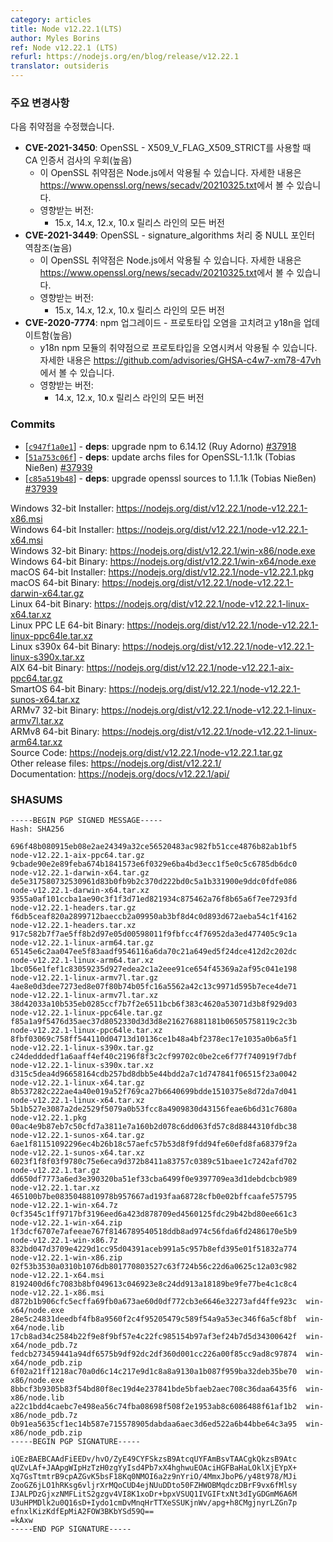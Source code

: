 ```yaml
---
category: articles
title: Node v12.22.1(LTS)
author: Myles Borins
ref: Node v12.22.1 (LTS)
refurl: https://nodejs.org/en/blog/release/v12.22.1
translator: outsideris
---
```


<!--
### Notable Changes

Vulnerabilities fixed:

* **CVE-2021-3450**: OpenSSL - CA certificate check bypass with X509_V_FLAG_X509_STRICT (High)
  * This is a vulnerability in OpenSSL which may be exploited through Node.js. You can read more about it in https://www.openssl.org/news/secadv/20210325.txt
  * Impacts:
    * All versions of the 15.x, 14.x, 12.x and 10.x releases lines
* **CVE-2021-3449**: OpenSSL - NULL pointer deref in signature_algorithms processing (High)
  * This is a vulnerability in OpenSSL which may be exploited through Node.js. You can read more about it in https://www.openssl.org/news/secadv/20210325.txt
  * Impacts:
    * All versions of the 15.x, 14.x, 12.x and 10.x releases lines
* **CVE-2020-7774**: npm upgrade - Update y18n to fix Prototype-Pollution (High)
  * This is a vulnerability in the y18n npm module which may be exploited by prototype pollution. You can read more about it in https://github.com/advisories/GHSA-c4w7-xm78-47vh
  * Impacts:
    * All versions of the 14.x, 12.x and 10.x releases lines
-->
### 주요 변경사항

다음 취약점을 수정했습니다.

* **CVE-2021-3450**: OpenSSL - X509_V_FLAG_X509_STRICT를 사용할 때 CA 인증서 검사의 우회(높음)
  * 이 OpenSSL 취약점은 Node.js에서 악용될 수 있습니다. 자세한 내용은 <https://www.openssl.org/news/secadv/20210325.txt>에서 볼 수 있습니다.
  * 영향받는 버전:
    * 15.x, 14.x, 12.x, 10.x 릴리스 라인의 모든 버전
* **CVE-2021-3449**: OpenSSL - signature_algorithms 처리 중 NULL 포인터 역참조(높음)
  * 이 OpenSSL 취약점은 Node.js에서 악용될 수 있습니다. 자세한 내용은 <https://www.openssl.org/news/secadv/20210325.txt>에서 볼 수 있습니다.
  * 영향받는 버전:
    * 15.x, 14.x, 12.x, 10.x 릴리스 라인의 모든 버전
* **CVE-2020-7774**: npm 업그레이드 - 프로토타입 오염을 고치려고 y18n을 업데이트함(높음)
  * y18n npm 모듈의 취약점으로 프로토타입을 오염시켜서 악용될 수 있습니다. 자세한 내용은 <https://github.com/advisories/GHSA-c4w7-xm78-47vh>에서 볼 수 있습니다.
  * 영향받는 버전:
    * 14.x, 12.x, 10.x 릴리스 라인의 모든 버전

### Commits

* [[`c947f1a0e1`](https://github.com/nodejs/node/commit/c947f1a0e1)] - **deps**: upgrade npm to 6.14.12 (Ruy Adorno) [#37918](https://github.com/nodejs/node/pull/37918)
* [[`51a753c06f`](https://github.com/nodejs/node/commit/51a753c06f)] - **deps**: update archs files for OpenSSL-1.1.1k (Tobias Nießen) [#37939](https://github.com/nodejs/node/pull/37939)
* [[`c85a519b48`](https://github.com/nodejs/node/commit/c85a519b48)] - **deps**: upgrade openssl sources to 1.1.1k (Tobias Nießen) [#37939](https://github.com/nodejs/node/pull/37939)

Windows 32-bit Installer: https://nodejs.org/dist/v12.22.1/node-v12.22.1-x86.msi<br>
Windows 64-bit Installer: https://nodejs.org/dist/v12.22.1/node-v12.22.1-x64.msi<br>
Windows 32-bit Binary: https://nodejs.org/dist/v12.22.1/win-x86/node.exe<br>
Windows 64-bit Binary: https://nodejs.org/dist/v12.22.1/win-x64/node.exe<br>
macOS 64-bit Installer: https://nodejs.org/dist/v12.22.1/node-v12.22.1.pkg<br>
macOS 64-bit Binary: https://nodejs.org/dist/v12.22.1/node-v12.22.1-darwin-x64.tar.gz<br>
Linux 64-bit Binary: https://nodejs.org/dist/v12.22.1/node-v12.22.1-linux-x64.tar.xz<br>
Linux PPC LE 64-bit Binary: https://nodejs.org/dist/v12.22.1/node-v12.22.1-linux-ppc64le.tar.xz<br>
Linux s390x 64-bit Binary: https://nodejs.org/dist/v12.22.1/node-v12.22.1-linux-s390x.tar.xz<br>
AIX 64-bit Binary: https://nodejs.org/dist/v12.22.1/node-v12.22.1-aix-ppc64.tar.gz<br>
SmartOS 64-bit Binary: https://nodejs.org/dist/v12.22.1/node-v12.22.1-sunos-x64.tar.xz<br>
ARMv7 32-bit Binary: https://nodejs.org/dist/v12.22.1/node-v12.22.1-linux-armv7l.tar.xz<br>
ARMv8 64-bit Binary: https://nodejs.org/dist/v12.22.1/node-v12.22.1-linux-arm64.tar.xz<br>
Source Code: https://nodejs.org/dist/v12.22.1/node-v12.22.1.tar.gz<br>
Other release files: https://nodejs.org/dist/v12.22.1/<br>
Documentation: https://nodejs.org/docs/v12.22.1/api/

### SHASUMS

```
-----BEGIN PGP SIGNED MESSAGE-----
Hash: SHA256

696f48b080915eb08e2ae24349a32ce56520483ac982fb51cce4876b82ab1bf5  node-v12.22.1-aix-ppc64.tar.gz
9cbade90e2e89feba674b1841573e6f0329e6ba4bd3ecc1f5e0c5c6785db6dc0  node-v12.22.1-darwin-x64.tar.gz
de5e317580732530961d83b0fb9b2c370d222bd0c5a1b331900e9ddc0fdfe086  node-v12.22.1-darwin-x64.tar.xz
9355a0af101ccba1ae90c3f1f3d71ed821934c875462a76f8b65a6f7ee7293fd  node-v12.22.1-headers.tar.gz
f6db5ceaf820a2899712baeccb2a09950ab3bf8d4c0d893d672aeba54c1f4162  node-v12.22.1-headers.tar.xz
917c582b7f7ae5ff8b2d97e05d00598011f9fbfcc4f76952da3ed477405c9c1a  node-v12.22.1-linux-arm64.tar.gz
65145e6c2aa047ee5f83aadf9546116a6da70c21a649ed5f24dce412d2c202dc  node-v12.22.1-linux-arm64.tar.xz
1bc056e1fef1c83059235d927edea2c1a2eee91ce654f45369a2af95c041e198  node-v12.22.1-linux-armv7l.tar.gz
4ae8e0d3dee7273ed8e07f80b74b05fc16a5562a42c13c9971d595b7ece4de71  node-v12.22.1-linux-armv7l.tar.xz
38d42033a10b535eb0285ccf7b7f2e6511bcb6f383c4620a53071d3b8f929d03  node-v12.22.1-linux-ppc64le.tar.gz
f85a1a9f5476d35aec37d8052330d3d3d8e216276881181b06505758119c2c3b  node-v12.22.1-linux-ppc64le.tar.xz
8fbf03069c758ff544110d04713d10136ce1b48a4bf2378ec17e1035a0b6a5f1  node-v12.22.1-linux-s390x.tar.gz
c24dedddedf1a6aaff4ef40c2196f8f3c2cf99702c0be2ce6f77f740919f7dbf  node-v12.22.1-linux-s390x.tar.xz
d315c5dea4d96658164cdb257bd8dbb5e44bdd2a7c1d747841f06515f23a0042  node-v12.22.1-linux-x64.tar.gz
8b537282c222ae4a40e019a52f769ca27b6640699bdde1510375e8d72da7d041  node-v12.22.1-linux-x64.tar.xz
5b1b527e3087a2de2529f5079a0b53fcc8a4909830d43156feae6b6d31c7680a  node-v12.22.1.pkg
00ac4e9b87eb7c50cfd7a3811e7a160b2d078c6dd063fd57c8d8844310fdbc38  node-v12.22.1-sunos-x64.tar.gz
6ae1f81151092296ec4b26b18c57aefc57b53d8f9fdd94fe60efd8fa68379f2a  node-v12.22.1-sunos-x64.tar.xz
6023f1f8f03f9780c75e6eca9d372b8411a83757c0389c51baee1c7242afd702  node-v12.22.1.tar.gz
dd650df7773a6ed3e390320ba51ef33cba6499f0e9397709ea3d1debdcbcb989  node-v12.22.1.tar.xz
465100b7be0835048810978b957667ad193faa68728cfb0e02bffcaafe575795  node-v12.22.1-win-x64.7z
0cf3545c1ff9717bf3196eed6a423d878709ed4560125fdc29b42bd80ee661c3  node-v12.22.1-win-x64.zip
1f3dcf6707e7afeeae767f8146789540518ddb8ad974c56fda6fd2486170e5b9  node-v12.22.1-win-x86.7z
832bd047d3709e4229d1cc95d04391aceb991a5c957b8efd395e01f51832a774  node-v12.22.1-win-x86.zip
02f53b3530a0310b1076db801770803527c63f724b56c22d6a0625c12a03c982  node-v12.22.1-x64.msi
8192400d6fc7083b8bf049613c046923e8c24dd913a18189be9fe77be4c1c8c4  node-v12.22.1-x86.msi
d872b1b906cfc5ecffa69fb0a673ae60d0df772cb3e6646e32273afd4ffe923c  win-x64/node.exe
28e5c24831deedbf4fb8a9560f2c4f95205479c589f54a9a53ec346f6a5cf8bf  win-x64/node.lib
17cb8ad34c2584b22f9e8f9bf57e4c22fc985154b97af3ef24b7d5d34300642f  win-x64/node_pdb.7z
fedcb273459441a94df6575b9df92dc2df360d001cc226a00f85cc9ad8c97874  win-x64/node_pdb.zip
6f02a21ff1218ac70a0d6c14c217e9d1c8a8a9130a1b087f959ba32deb35be70  win-x86/node.exe
8bbcf3b9305b83f54bd80f8ec19d4e237841bde5bfaeb2aec708c36daa6435f6  win-x86/node.lib
a22c1bdd4caebc7e498ea56c74fba08698f508f2e1953ab8c6086488f61af1b2  win-x86/node_pdb.7z
0b91ea5635cf1ec14b587e715578905dabdaa6aec3d6ed522a6b44bbe64c3a95  win-x86/node_pdb.zip
-----BEGIN PGP SIGNATURE-----

iQEzBAEBCAAdFiEEDv/hvO/ZyE49CYFSkzsB9AtcqUYFAmBsvTAACgkQkzsB9Atc
qUZvLAf+JAApgWIpHzTzH0zgYyIsd4Pb7xX4hghwuEOAciHGFBaHaLOklXjEYpX+
Xq7GsTtmtrB9cpAZGvK5bsF18Kq0NMOI6a2z9nYriO/4MmxJboP6/y48t978/MJi
ZooGZ6jLO1hRKsg6vljrXrMQoCUD4ejNUuDDto50FZHWOBMqdczDBrF9vx6fMlsy
IJALPDzGjxzNMFLitS2gzgv4VI8K1xoDr+bpxVSUQ1IVGIFtxNt3dIyGDGmM6A6M
U3uHPMDlk2u0Q16sD+Iydo1cmDvMnqHrTTXeSSUKjnWv/apg+h8CMgjnyrLZGn7p
efnxlKizKdfEpMiA2FOW3BKbYSd59Q==
=kAxw
-----END PGP SIGNATURE-----

```

